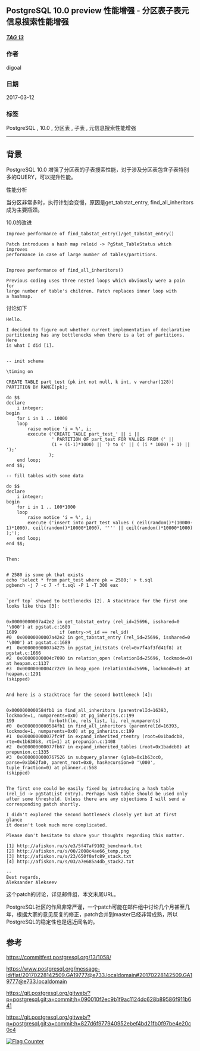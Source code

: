 ## PostgreSQL 10.0 preview 性能增强 - 分区表子表元信息搜索性能增强    
##### [TAG 13](../class/13.md)
                                              
### 作者                                                                                           
digoal                                         
                                                
### 日期                                           
2017-03-12                                          
                                            
### 标签                                         
PostgreSQL , 10.0 , 分区表 , 子表 , 元信息搜索性能增强  
                                              
----                                        
                                                 
## 背景                       
PostgreSQL 10.0 增强了分区表的子表搜索性能，对于涉及分区表包含子表特别多的QUERY，可以提升性能。  
  
性能分析  
  
当分区非常多时，执行计划会变慢，原因是get_tabstat_entry, find_all_inheritors成为主要瓶颈。  
  
10.0的改进  
  
```
Improve performance of find_tabstat_entry()/get_tabstat_entry()

Patch introduces a hash map reloid -> PgStat_TableStatus which improves
performance in case of large number of tables/partitions.

  
Improve performance of find_all_inheritors()

Previous coding uses three nested loops which obviously were a pain for
large number of table's children. Patch replaces inner loop with
a hashmap.
```
   
讨论如下  
  
```  
Hello.  
  
I decided to figure out whether current implementation of declarative  
partitioning has any bottlenecks when there is a lot of partitions. Here  
is what I did [1].  
  

-- init schema  
  
\timing on  
  
CREATE TABLE part_test (pk int not null, k int, v varchar(128)) PARTITION BY RANGE(pk);  
  
do $$  
declare  
    i integer;  
begin  
    for i in 1 .. 10000  
    loop  
        raise notice 'i = %', i;  
        execute ('CREATE TABLE part_test_' || i ||  
                 ' PARTITION OF part_test FOR VALUES FROM (' ||  
                 (1 + (i-1)*1000) || ') to (' || ( (i * 1000) + 1) || ');'  
                );  
    end loop;  
end $$;  
  
-- fill tables with some data  
  
do $$  
declare  
    i integer;  
begin  
    for i in 1 .. 100*1000  
    loop  
        raise notice 'i = %', i;  
        execute ('insert into part_test values ( ceil(random()*(10000-1)*1000), ceil(random()*10000*1000), '''' || ceil(random()*10000*1000) );');  
    end loop;  
end $$;  

  
Then:  
  
 
# 2580 is some pk that exists  
echo 'select * from part_test where pk = 2580;' > t.sql  
pgbench -j 7 -c 7 -f t.sql -P 1 -T 300 eax  

  
`perf top` showed to bottlenecks [2]. A stacktrace for the first one  
looks like this [3]:  
  

0x00000000007a42e2 in get_tabstat_entry (rel_id=25696, isshared=0 '\000') at pgstat.c:1689  
1689				if (entry->t_id == rel_id)  
#0  0x00000000007a42e2 in get_tabstat_entry (rel_id=25696, isshared=0 '\000') at pgstat.c:1689  
#1  0x00000000007a4275 in pgstat_initstats (rel=0x7f4af3fd41f8) at pgstat.c:1666  
#2  0x00000000004c7090 in relation_open (relationId=25696, lockmode=0) at heapam.c:1137  
#3  0x00000000004c72c9 in heap_open (relationId=25696, lockmode=0) at heapam.c:1291  
(skipped)  

  
And here is a stacktrace for the second bottleneck [4]:  
  

0x0000000000584fb1 in find_all_inheritors (parentrelId=16393, lockmode=1, numparents=0x0) at pg_inherits.c:199  
199				forboth(lo, rels_list, li, rel_numparents)  
#0  0x0000000000584fb1 in find_all_inheritors (parentrelId=16393, lockmode=1, numparents=0x0) at pg_inherits.c:199  
#1  0x000000000077fc9f in expand_inherited_rtentry (root=0x1badcb8, rte=0x1b630b8, rti=1) at prepunion.c:1408  
#2  0x000000000077fb67 in expand_inherited_tables (root=0x1badcb8) at prepunion.c:1335  
#3  0x0000000000767526 in subquery_planner (glob=0x1b63cc0, parse=0x1b62fa0, parent_root=0x0, hasRecursion=0 '\000', tuple_fraction=0) at planner.c:568  
(skipped)  
 
  
The first one could be easily fixed by introducing a hash table  
(rel_id -> pgStatList entry). Perhaps hash table should be used only  
after some threshold. Unless there are any objections I will send a  
corresponding patch shortly.  
  
I didn't explored the second bottleneck closely yet but at first glance  
it doesn't look much more complicated.  
  
Please don't hesitate to share your thoughts regarding this matter.  
  
[1] http://afiskon.ru/s/e3/5f47af9102_benchmark.txt  
[2] http://afiskon.ru/s/00/2008c4ae66_temp.png  
[3] http://afiskon.ru/s/23/650f0afc89_stack.txt  
[4] http://afiskon.ru/s/03/a7e685a4db_stack2.txt  
  
--   
Best regards,  
Aleksander Alekseev  
```    
  
这个patch的讨论，详见邮件组，本文末尾URL。  
  
PostgreSQL社区的作风非常严谨，一个patch可能在邮件组中讨论几个月甚至几年，根据大家的意见反复的修正，patch合并到master已经非常成熟，所以PostgreSQL的稳定性也是远近闻名的。 
                
## 参考                
https://commitfest.postgresql.org/13/1058/  
    
https://www.postgresql.org/message-id/flat/20170228142509.GA19777@e733.localdomain#20170228142509.GA19777@e733.localdomain  
  
https://git.postgresql.org/gitweb/?p=postgresql.git;a=commit;h=090010f2ec9b1f9ac1124dc628b89586f911b641  
  
https://git.postgresql.org/gitweb/?p=postgresql.git;a=commit;h=827d6f977940952ebef4bd21fb0f97be4e20c0c4  
  

  
<a rel="nofollow" href="http://info.flagcounter.com/h9V1"  ><img src="http://s03.flagcounter.com/count/h9V1/bg_FFFFFF/txt_000000/border_CCCCCC/columns_2/maxflags_12/viewers_0/labels_0/pageviews_0/flags_0/"  alt="Flag Counter"  border="0"  ></a>  
  
